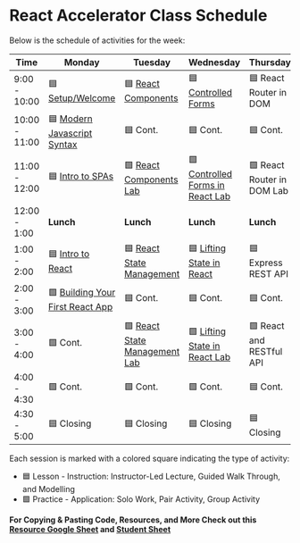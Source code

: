 # React Accelerator Class Schedule

Below is the schedule of activities for the week:

| Time          | Monday                                                              | Tuesday                                                       | Wednesday                                                            | Thursday                   | Friday                             |
| ------------- | ------------------------------------------------------------------- | ------------------------------------------------------------- | -------------------------------------------------------------------- | -------------------------- | ---------------------------------- |
| 9:00 - 10:00  | 🟦 [Setup/Welcome][0-setup-welcome]                                 | 🟦 [React Components][5-react-components]                     | 🟦 [Controlled Forms][9-controlled-forms-in-react]                   | 🟦 React Router in DOM     | 🟦 Backend Deployment              |
| 10:00 - 11:00 | 🟦 [Modern Javascript Syntax][1-modern-javascript-syntax-lab]       | 🟦 Cont.                                                      | 🟦 Cont.                                                             | 🟦 Cont.                   | 🟦 Front End Deployment            |
| 11:00 - 12:00 | 🟦 [Intro to SPAs][2-intro-to-spas]                                 | 🟩 [React Components Lab][6-react-components-lab]             | 🟩 [Controlled Forms in React Lab][10-controlled-forms-in-react-lab] | 🟩 React Router in DOM Lab | 🟩 Deployment of Application       |
| 12:00 - 1:00  | **Lunch**                                                           | **Lunch**                                                     | **Lunch**                                                            | **Lunch**                  | **Lunch**                          |
| 1:00 - 2:00   | 🟦 [Intro to React](3-intro-to-react)                               | 🟦 [React State Management][7-react-state-management]         | 🟦 [Lifting State in React][11-lifting-state-in-react]               | 🟦 Express REST API        | 🟩 Cont. Deployment of Application |
| 2:00 - 3:00   | 🟩 [Building Your First React App][4-building-your-first-react-app] | 🟦 Cont.                                                      | 🟦 Cont.                                                             | 🟦 Cont.                   | 🟦 Present Your App                |
| 3:00 - 4:00   | 🟩 Cont.                                                            | 🟩 [React State Management Lab][8-react-state-management-lab] | 🟩 [Lifting State in React Lab][12-lifting-state-in-react-lab]       | 🟩 React and RESTful API   | 🟦 Present Your App Cont.          |
| 4:00 - 4:30   | 🟩 Cont.                                                            | 🟩 Cont.                                                      | 🟩 Cont.                                                             | 🟦 Cont.                   | 🟩 Summary/Close                   |
| 4:30 - 5:00   | 🟦 Closing                                                          | 🟦 Closing                                                    | 🟦 Closing                                                           | 🟦 Closing                 | 🟦 Closing                         |

Each session is marked with a colored square indicating the type of activity:

- 🟦 Lesson - Instruction: Instructor-Led Lecture, Guided Walk Through, and Modelling
- 🟩 Practice - Application: Solo Work, Pair Activity, Group Activity

**For Copying & Pasting Code, Resources, and More Check out
this [Resource Google Sheet](https://docs.google.com/spreadsheets/d/1jW_km5c00F_msx1rUbYBOjJHe1WhJTiINVb5HbdVjZg/edit?usp=sharing) and [Student Sheet](https://docs.google.com/spreadsheets/d/1475cQgfgwpQ_8ehXpOWAubsLjRobj1hq7uj6itbJyYo/edit?usp=sharing)**

[0-setup-welcome]: ../lessons/0-setup-welcome/readme.md
[1-modern-javascript-syntax-lab]: ../lessons/1-modern-javascript-syntax-lab/README.md
[2-intro-to-spas]: ../lessons/2-intro-to-spas/README.md
[3-intro-to-react]: ../lessons/3-intro-to-react/README.md
[4-building-your-first-react-app]: ../lessons/4-building-your-first-react-app/README.md
[5-react-components]: ../lessons/5-react-components/README.md
[6-react-components-lab]: ../lessons/6-react-components-lab/README.md
[7-react-state-management]: ../lessons/7-react-state-management/README.md
[8-react-state-management-lab]: ../lessons/8-react-state-management-lab/README.md
[9-controlled-forms-in-react]: ../lessons/9-controlled-forms-in-react/README.md
[10-controlled-forms-in-react-lab]: ../lessons/10-controlled-forms-in-react-lab/README.md
[11-lifting-state-in-react]: ../lessons/11-lifting-state-in-react/README.md
[12-lifting-state-in-react-lab]: ../lessons/12-lifting-state-in-react-lab/README.md
